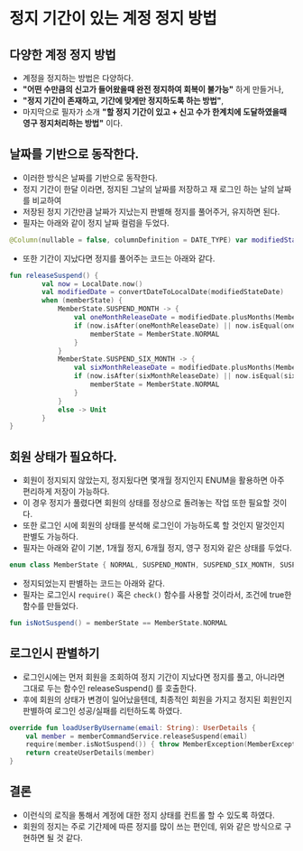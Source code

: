 # 정지 기간이 있는 계정 정지 방법

## 다양한 계정 정지 방법
* 계정을 정지하는 방법은 다양하다. 
* **"어떤 수만큼의 신고가 들어왔을때 완전 정지하여 회복이 불가능"** 하게 만들거나,
* **"정지 기간이 존재하고, 기간에 맞게만 정지하도록 하는 방법"**, 
* 마지막으로 필자가 소개 **"할 정지 기간이 있고 + 신고 수가 한계치에 도달하였을때 영구 정지처리하는 방법"** 이다.

## 날짜를 기반으로 동작한다.
* 이러한 방식은 날짜를 기반으로 동작한다.
* 정지 기간이 한달 이라면, 정지된 그날의 날짜를 저장하고 재 로그인 하는 날의 날짜를 비교하여
* 저장된 정지 기간만큼 날짜가 지났는지 판별해 정지를 풀어주거, 유지하면 된다.
* 필자는 아래와 같이 정지 날짜 컬럼을 두었다.
```kotlin
@Column(nullable = false, columnDefinition = DATE_TYPE) var modifiedStateDate: Int = getDateDigit(LocalDate.now())
```
* 또한 기간이 지났다면 정지를 풀어주는 코드는 아래와 같다.
```kotlin
fun releaseSuspend() {
        val now = LocalDate.now()
        val modifiedDate = convertDateToLocalDate(modifiedStateDate)
        when (memberState) {
            MemberState.SUSPEND_MONTH -> {
                val oneMonthReleaseDate = modifiedDate.plusMonths(MemberConstant.ONE_MONTH)
                if (now.isAfter(oneMonthReleaseDate) || now.isEqual(oneMonthReleaseDate)) {
                    memberState = MemberState.NORMAL
                }
            }
            MemberState.SUSPEND_SIX_MONTH -> {
                val sixMonthReleaseDate = modifiedDate.plusMonths(MemberConstant.SIX_MONTH)
                if (now.isAfter(sixMonthReleaseDate) || now.isEqual(sixMonthReleaseDate)) {
                    memberState = MemberState.NORMAL
                }
            }
            else -> Unit
        }
}
```

## 회원 상태가 필요하다.
* 회원이 정지되지 않았는지, 정지됬다면 몇개월 정지인지 ENUM을 활용하면 아주 편리하게 저장이 가능하다.
* 이 경우 정지가 풀렸다면 회원의 상태를 정상으로 돌려놓는 작업 또한 필요할 것이다.
* 또한 로그인 시에 회원의 상태를 분석해 로그인이 가능하도록 할 것인지 말것인지 판별도 가능하다.
* 필자는 아래와 같이 기본, 1개월 정지, 6개월 정지, 영구 정지와 같은 상태를 두었다.
```kotlin
enum class MemberState { NORMAL, SUSPEND_MONTH, SUSPEND_SIX_MONTH, SUSPEND_FOREVER }
```
* 정지되었는지 판별하는 코드는 아래와 같다.
* 필자는 로그인시 `require()` 혹은 `check()` 함수를 사용할 것이라서, 조건에 true한 함수를 만들었다.
```kotlin
fun isNotSuspend() = memberState == MemberState.NORMAL
```

## 로그인시 판별하기
* 로그인시에는 먼저 회원을 조회하여 정지 기간이 지났다면 정지를 풀고, 아니라면 그대로 두는 함수인 releaseSuspend() 를 호출한다.
* 후에 회원의 상태가 변경이 일어났을텐데, 최종적인 회원을 가지고 정지된 회원인지 판별하여 로그인 성공/실패를 리턴하도록 하였다.
```kotlin
override fun loadUserByUsername(email: String): UserDetails {
    val member = memberCommandService.releaseSuspend(email)
    require(member.isNotSuspend()) { throw MemberException(MemberExceptionMessage.SUSPEND_MEMBER) }
    return createUserDetails(member)
}
```

## 결론
* 이런식의 로직을 통해서 계정에 대한 정지 상태를 컨트롤 할 수 있도록 하였다.
* 회원의 정지는 주로 기간제에 따른 정지를 많이 쓰는 편인데, 위와 같은 방식으로 구현하면 될 것 같다.